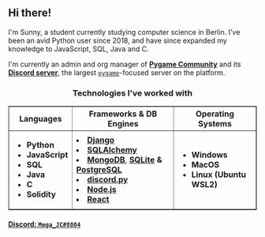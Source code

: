 ## Hi there!

I'm Sunny, a student currently studying computer science in Berlin. I've been an avid Python user since 2018, and have since expanded my knowledge to JavaScript, SQL, Java and C.


I'm currently an admin and org manager of [**Pygame Community**](https://github.com/pygame-community/) and its [**Discord server**](https://discord.com/invite/ZuB2RySPRJ), the largest [`pygame`](https://github.com/pygame/)-focused server on the platform.    


<h3 align="center">Technologies I've worked with</h3>
<table border="none" align=center>
<tr>
<th><b>Languages</b></th>
<th><b>Frameworks & DB Engines</b></th>
<th><b>Operating Systems</b></th>
</tr>
<tr><td>
<ul>
<li><b>Python</b></li>
<li><b>JavaScript</b></li>
<li><b>SQL</b></li>
<li><b>Java</b></li>
<li><b>C</b></li>
<li><b>Solidity</b></li>
</ul>
</td><td>

<li><b><a href="https://www.djangoproject.com/">Django</a></b></li>
<li><b><a href="https://www.sqlalchemy.org/">SQLAlchemy</a></b></li>
<li><b><a href="https://www.mongodb.com/">MongoDB</a></b>, <b><a href="https://www.sqlite.org/index.html">SQLite</a> & <a href="https://www.postgresql.org/">PostgreSQL</a></b></li>
<li><b><a href="https://github.com/Rapptz/discord.py">discord.py</a></b></li>
<li><b><a href="https://nodejs.org/">Node.js</a></b></li>
<li><b><a href="https://reactjs.org/">React</a></b></li>
</td>
<td>
<ul>
<li><b>Windows</b></li>
<li><b>MacOS</b></li>
<li><b>Linux (Ubuntu WSL2)</b></li>
</ul>
</td>
</tr>
</table>

#### [Discord: `Mega_JC#8804`](https://discord.com/users/444116866944991236)
